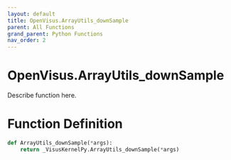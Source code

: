 ```yaml
---
layout: default
title: OpenVisus.ArrayUtils_downSample
parent: All Functions
grand_parent: Python Functions
nav_order: 2
---
```


# OpenVisus.ArrayUtils_downSample

Describe function here.

# Function Definition

```python
def ArrayUtils_downSample(*args):
    return _VisusKernelPy.ArrayUtils_downSample(*args)
```